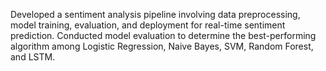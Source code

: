 Developed a sentiment analysis pipeline involving data preprocessing, model training, evaluation, and deployment for
real-time sentiment prediction. Conducted model evaluation to determine the best-performing algorithm among Logistic
Regression, Naive Bayes, SVM, Random Forest, and LSTM.
